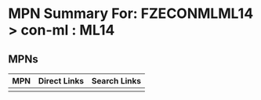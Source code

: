 



# MPN Summary For: FZECONMLML14 > con-ml : ML14

## MPNs
  

|MPN|Direct Links|Search Links|
| :--- | :--- | :--- |
||||
